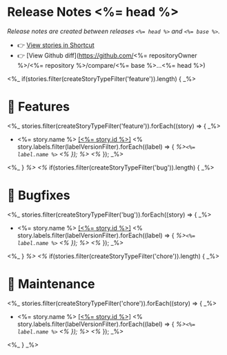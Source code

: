 # Release Notes <%= head %>
_Release notes are created between releases `<%= head %>` and `<%= base %>`._
- 👉 [View  stories in Shortcut](<%= version.app_url %>)
- 👉 [View Github diff](https://github.com/<%= repositoryOwner %>/<%= repository %>/compare/<%= base %>...<%= head %>)

<%_ if(stories.filter(createStoryTypeFilter('feature')).length) { _%>
# 🚀 Features
<%_ stories.filter(createStoryTypeFilter('feature')).forEach((story) => {  _%>
- <%= story.name %> [[<%= story.id %>]](<%= story.app_url %>) <% story.labels.filter(labelVersionFilter).forEach((label) => { _%>`<%= label.name %>` <% }); %>
<%_ }); _%>

<%_ } _%>
<%_ if(stories.filter(createStoryTypeFilter('bug')).length) { _%>

# 🐛 Bugfixes
<%_ stories.filter(createStoryTypeFilter('bug')).forEach((story) => {  _%>
- <%= story.name %> [[<%= story.id %>]](<%= story.app_url %>) <% story.labels.filter(labelVersionFilter).forEach((label) => { _%>`<%= label.name %>` <% }); %>
<%_ }); _%>

<%_ } _%>
<%_ if(stories.filter(createStoryTypeFilter('chore')).length) { _%>
# 🧰 Maintenance
<%_ stories.filter(createStoryTypeFilter('chore')).forEach((story) => {  _%>
- <%= story.name %> [[<%= story.id %>]](<%= story.app_url %>) <% story.labels.filter(labelVersionFilter).forEach((label) => { _%>`<%= label.name %>` <% }); %>
<%_ }); _%>

<%_ } _%>
